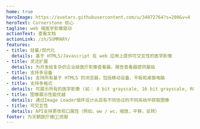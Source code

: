 ```yaml
---
home: true
heroImage: https://avatars.githubusercontent.com/u/34072764?s=200&v=4
heroText: Cornerstone 核心
tagline: web 端医学影像驱动
actionText: 查看文档
actionLink: /zh/SUMMARY/
features:
- title: 轻量/现代化
  details: 基于 HTML5/Javascript 在 web 应用上提供可交互性的医学影像
- title: 灵活扩展
  details: 为开发给复杂的企业级医疗影像查看器、报告查看器提供基础
- title: 支持多设备
  details: 支持所有基于 HTML5 的浏览器，包括移动设备、平板和桌面电脑
- title: 支持多格式
  details: 可展示所有的医学影像 (如： 8 bit grayscale, 16 bit grayscale, RGB color)
- title: 图像展示性能优越
  details: 通过Image Loader插件设计从具有不同协议的不同系统中获取图像
- title: 可交互性
  details: API支持更改视口属性（例如，ww / wc，缩放，平移，反转）
footer: 为天朝医疗做💉💉贡献
---
```




